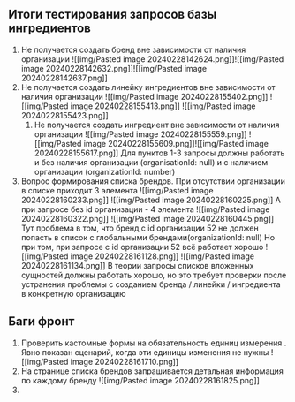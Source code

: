 ## Итоги тестирования запросов базы ингредиентов 
1. Не получается создать бренд вне зависимости от наличия организации
	   ![[img/Pasted image 20240228142624.png]]![[img/Pasted image 20240228142632.png]]![[img/Pasted image 20240228142637.png]]
1. Не получается создать линейку ингредиентов вне зависимости от наличия организации
	   ![[img/Pasted image 20240228155402.png]]
	   ![[img/Pasted image 20240228155413.png]]
	   ![[img/Pasted image 20240228155423.png]]
   1. Не получается создать ингредиент вне зависимости от наличия  организации
	  ![[img/Pasted image 20240228155559.png]]
	  ![[img/Pasted image 20240228155609.png]]![[img/Pasted image 20240228155617.png]]
Для пунктов 1-3 запросы должны работать и без наличия организации (organisationId: null) и с наличием организации (organizationId: number)
4. Вопрос формирования списка брендов. При отсутствии организации в списке приходит 3 элемента
	 ![[img/Pasted image 20240228160233.png]]
	![[img/Pasted image 20240228160225.png]]
	А при запросе без id организации - 4 элемента
	![[img/Pasted image 20240228160322.png]]
	![[img/Pasted image 20240228160445.png]]
	Тут проблема в том, что бренд с id организации 52 не должен попасть в список с глобальными брендами(organizationId: null)
	Но при том, при запросе с id организации 52 всё работает хорошо
	![[img/Pasted image 20240228161128.png]]
	![[img/Pasted image 20240228161134.png]]
	В теории запросы списков вложенных сущностей должны работать хорошо, но это требует проверки после устранения проблемы с созданием бренда / линейки / ингредиента в конкретную организацию
## Баги фронт
1. Проверить кастомные формы на обязательность единиц измерения . Явно показан сценарий, когда эти единицы изменения не нужны
	![[img/Pasted image 20240228161710.png]]
2. На странице списка брендов запрашивается детальная информация по каждому бренду
	![[img/Pasted image 20240228161825.png]]
3. 